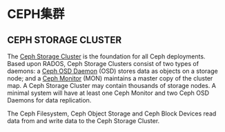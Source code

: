 # CEPH集群

## CEPH STORAGE CLUSTER

The [Ceph Storage Cluster](https://docs.ceph.com/docs/nautilus/glossary/#term-ceph-storage-cluster) is the foundation for all Ceph deployments. Based upon RADOS, Ceph Storage Clusters consist of two types of daemons: a [Ceph OSD Daemon](https://docs.ceph.com/docs/nautilus/glossary/#term-ceph-osd-daemon) \(OSD\) stores data as objects on a storage node; and a [Ceph Monitor](https://docs.ceph.com/docs/nautilus/glossary/#term-ceph-monitor) \(MON\) maintains a master copy of the cluster map. A Ceph Storage Cluster may contain thousands of storage nodes. A minimal system will have at least one Ceph Monitor and two Ceph OSD Daemons for data replication.

The Ceph Filesystem, Ceph Object Storage and Ceph Block Devices read data from and write data to the Ceph Storage Cluster.

